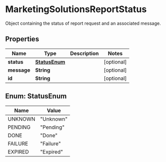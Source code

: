 

# MarketingSolutionsReportStatus

Object containing the status of report request and an associated message.

## Properties

| Name | Type | Description | Notes |
|------------ | ------------- | ------------- | -------------|
|**status** | [**StatusEnum**](#StatusEnum) |  |  [optional] |
|**message** | **String** |  |  [optional] |
|**id** | **String** |  |  [optional] |



## Enum: StatusEnum

| Name | Value |
|---- | -----|
| UNKNOWN | &quot;Unknown&quot; |
| PENDING | &quot;Pending&quot; |
| DONE | &quot;Done&quot; |
| FAILURE | &quot;Failure&quot; |
| EXPIRED | &quot;Expired&quot; |



